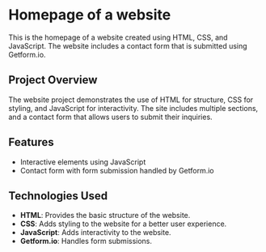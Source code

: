 # Homepage of a website

This is the homepage of a website created using HTML, CSS, and JavaScript. The website includes a contact form that is submitted using Getform.io.

## Project Overview

The website project demonstrates the use of HTML for structure, CSS for styling, and JavaScript for interactivity. The site includes multiple sections, and a contact form that allows users to submit their inquiries.

## Features

- Interactive elements using JavaScript
- Contact form with form submission handled by Getform.io

## Technologies Used

- **HTML**: Provides the basic structure of the website.
- **CSS**: Adds styling to the website for a better user experience.
- **JavaScript**: Adds interactivity to the website.
- **Getform.io**: Handles form submissions.

